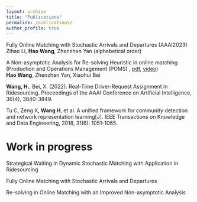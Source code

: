 ```yaml
---
layout: archive
title: "Publications"
permalink: /publications/
author_profile: true
---
```

Fully Online Matching with Stochastic Arrivals and Departures (AAAI2023)  
Zihao Li, **Hao Wang**, Zhenzhen Yan (alphabetical order)


A Non-asymptotic Analysis for Re-solving Heuristic in online matching (Production and Operations Management (POMS)
, [pdf](https://onlinelibrary.wiley.com/doi/abs/10.1111/poms.13738), [video](https://www.youtube.com/watch?v=1q8gW6LJ68A&t=17s&ab_channel=POMSociety))  
**Hao Wang**, Zhenzhen Yan, Xiaohui Bei

**Wang, H.**, Bei, X. (2022). Real-Time Driver-Request Assignment in Ridesourcing. Proceedings of the AAAI
Conference on Artificial Intelligence, 36(4), 3840-3849.

Tu C, Zeng X, **Wang H**, et al. A unified framework for community detection and network representation learning[J].
IEEE Transactions on Knowledge and Data Engineering, 2018, 31(6): 1051-1065.

Work in progress
======


Strategical Waiting in Dynamic Stochastic Matching with Application in Ridesourcing

Fully Online Matching with Stochastic Arrivals and Departures

Re-solving in Online Matching with an Improved Non-asymptotic Analysis

<!-- 
{% if author.googlescholar %}
  You can also find my articles on <u><a href="{{author.googlescholar}}">my Google Scholar profile</a>.</u>
{% endif %}

{% include base_path %}

{% for post in site.publications reversed %}
  {% include archive-single.html %}
{% endfor %} -->

